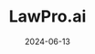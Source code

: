 ---  
layout: startup_page  
title: "LawPro.ai"  
id: "lawpro.ai"  
permalink: "/lawproailawpro.ai06132024/"  
website: "https://www.lawpro.ai/"  
funding_round: "Seed"  
funding_amount: ""  
investors: "The Legal Tech Fund, Scopus Ventures"  
about: "LawPro.ai is an AI-powered legal technology company offering SaaS solutions to streamline legal workflows. Its platform uses AI to automate tasks, provide insights for case strategy, and improve the review of medical records, ultimately enhancing efficiency and client outcomes for law firms."  
markets: "Legal Tech, AI, Software Development, Business/Productivity Software"  
hq: "Los Angeles, California, United States"  
founded_year: "2023"  
linkedin: "https://www.linkedin.com/company/lawpro-ai"  
twitter: ""  
instagram: ""  
facebook: ""  
crunchbase: "https://www.crunchbase.com/organization/lawpro-ai"  
pitchbook: "https://pitchbook.com/profiles/company/565862-23"  

date_display: "13-Jun-2024"  
date: "2024-06-13"

# SEO Optimization  
meta_title: "LawPro.ai - Seed"  
meta_description: "LawPro.ai, LawPro.ai is an AI-powered legal technology company offering SaaS solutions to streamline legal workflows. Its platform uses AI to automate tasks, pro..."  
meta_keywords: "LawPro.ai, Legal Tech, AI, Software Development, Business/Productivity Software, Seed funding"  
canonical_url: "https://startup.projectstartups.com/lawproailawpro.ai06132024/"  
---